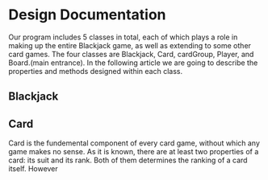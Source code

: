 # Design Documentation
Our program includes 5 classes in total, each of which plays a role in making up the entire Blackjack game, as well as extending to some other card games. The four classes are Blackjack, Card, cardGroup, Player, and Board.(main entrance). In the following article we are going to describe the properties and methods designed within each class.

## Blackjack

## Card
Card is the fundemental component of every card game, without which any game makes no sense. As it is known, there are at least two properties of a card: its suit and its rank. Both of them determines the ranking of a card itself. However
<!--stackedit_data:
eyJoaXN0b3J5IjpbODM4OTczODE4LC05OTc1NjE3MjQsLTkxMT
E1OTYzNywxMjk4Mjk1ODYyXX0=
-->